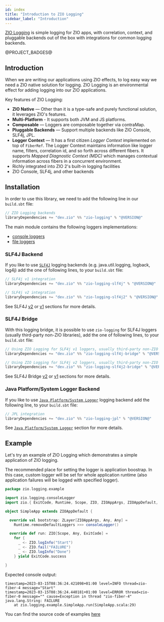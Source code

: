 ```yaml
---
id: index
title: "Introduction to ZIO Logging"
sidebar_label: "Introduction"
---
```


[ZIO Logging](https://github.com/zio/zio-logging) is simple logging for ZIO apps, with correlation, context, and pluggable backends out of the box with integrations for common logging backends.

@PROJECT_BADGES@

## Introduction

When we are writing our applications using ZIO effects, to log easy way we need a ZIO native solution for logging. ZIO Logging is an environmental effect for adding logging into our ZIO applications.

Key features of ZIO Logging:

- **ZIO Native** — Other than it is a type-safe and purely functional solution, it leverages ZIO's features.
- **Multi-Platform** - It supports both JVM and JS platforms.
- **Composable** — Loggers are composable together via contraMap.
- **Pluggable Backends** — Support multiple backends like ZIO Console, SLF4j, JPL.
- **Logger Context** — It has a first citizen _Logger Context_ implemented on top of `FiberRef`. The Logger Context maintains information like logger name, filters, correlation id, and so forth across different fibers. It supports _Mapped Diagnostic Context (MDC)_ which manages contextual information across fibers in a concurrent environment.
- Richly integrated into ZIO 2's built-in logging facilities
- ZIO Console, SLF4j, and other backends

## Installation

In order to use this library, we need to add the following line in our `build.sbt` file:

```scala
// ZIO Logging backends
libraryDependencies += "dev.zio" %% "zio-logging" % "@VERSION@"
```

The main module contains the following loggers implementations: 
* [console loggers](console-logger.md)
* [file loggers](file-logger.md)


### SLF4J Backend

If you like to use [`SLF4J`](https://www.slf4j.org/) logging backends (e.g. java.util.logging, logback, log4j) add the one of following lines, to your `build.sbt` file:

```scala
// SLF4j v1 integration
libraryDependencies += "dev.zio" %% "zio-logging-slf4j" % "@VERSION@"

// SLF4j v2 integration
libraryDependencies += "dev.zio" %% "zio-logging-slf4j2" % "@VERSION@"
```
See SLF4J [v2](slf4j2.md) or [v1](slf4j1.md) sections for more details.


### SLF4J Bridge

With this logging bridge, it is possible to use `zio-logging` for SLF4J loggers (usually third-party non-ZIO libraries), add the one of following lines, to your `build.sbt` file: 

```scala
// Using ZIO Logging for SLF4j v1 loggers, usually third-party non-ZIO libraries
libraryDependencies += "dev.zio" %% "zio-logging-slf4j-bridge" % "@VERSION@"

// Using ZIO Logging for SLF4j v2 loggers, usually third-party non-ZIO libraries
libraryDependencies += "dev.zio" %% "zio-logging-slf4j2-bridge" % "@VERSION@"
```

See SLF4J Bridge [v2](slf4j2-bridge.md) or [v1](slf4j1-bridge.md) sections for more details.


### Java Platform/System Logger Backend

If you like to use  [`Java Platform/System Logger`](https://openjdk.org/jeps/264) logging backend add the following line, to your `build.sbt` file:

```scala
// JPL integration
libraryDependencies += "dev.zio" %% "zio-logging-jpl" % "@VERSION@"
```

See [`Java Platform/System Logger`](jpl.md) section for more details.


## Example

Let's try an example of ZIO Logging which demonstrates a simple application of ZIO logging.

The recommended place for setting the logger is application boostrap. In this case, custom logger will be set for whole application runtime (also application failures will be logged with specified logger).

[//]: # (TODO: make snippet type-checked using mdoc)

```scala
package zio.logging.example

import zio.logging.consoleLogger
import zio.{ ExitCode, Runtime, Scope, ZIO, ZIOAppArgs, ZIOAppDefault, ZLayer }

object SimpleApp extends ZIOAppDefault {

  override val bootstrap: ZLayer[ZIOAppArgs, Any, Any] =
    Runtime.removeDefaultLoggers >>> consoleLogger()

  override def run: ZIO[Scope, Any, ExitCode] =
    for {
      _ <- ZIO.logInfo("Start")
      _ <- ZIO.fail("FAILURE")
      _ <- ZIO.logInfo("Done")
    } yield ExitCode.success

}
```

Expected console output:

```
timestamp=2023-03-15T08:36:24.421098+01:00 level=INFO thread=zio-fiber-4 message="Start"
timestamp=2023-03-15T08:36:24.440181+01:00 level=ERROR thread=zio-fiber-0 message="" cause=Exception in thread "zio-fiber-4" java.lang.String: FAILURE
	at zio.logging.example.SimpleApp.run(SimpleApp.scala:29)
```

You can find the source code of examples [here](https://github.com/zio/zio-logging/tree/master/examples)
